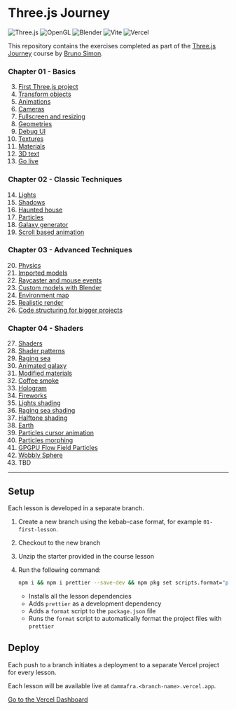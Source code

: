 # Three.js Journey

![Three.js](https://img.shields.io/badge/ThreeJs-black?style=for-the-badge&logo=three.js&logoColor=white)
![OpenGL](https://img.shields.io/badge/OpenGL-FFFFFF?style=for-the-badge&logo=opengl)
![Blender](https://img.shields.io/badge/blender-%23F5792A.svg?style=for-the-badge&logo=blender&logoColor=white)
![Vite](https://img.shields.io/badge/Vite-B73BFE?style=for-the-badge&logo=vite&logoColor=FFD62E)
![Vercel](https://img.shields.io/badge/Vercel-000000?style=for-the-badge&logo=vercel&logoColor=white)

This repository contains the exercises completed as part of the [Three.js Journey](https://threejs-journey.com/) course by [Bruno Simon](https://bruno-simon.com/).

### Chapter 01 - Basics

3.  [First Three.js project](https://dammafra-03-first-threejs-project.vercel.app)
4.  [Transform objects](https://dammafra-04-transform-objects.vercel.app)
5.  [Animations](https://dammafra-05-animations.vercel.app)
6.  [Cameras](https://dammafra-06-cameras.vercel.app)
7.  [Fullscreen and resizing](https://dammafra-07-fullscreen-and-resizing.vercel.app)
8.  [Geometries](https://dammafra-08-geometries.vercel.app)
9.  [Debug UI](https://dammafra-09-debug-ui.vercel.app)
10. [Textures](https://dammafra-10-textures.vercel.app)
11. [Materials](https://dammafra-11-materials.vercel.app)
12. [3D text](https://dammafra-12-3d-text.vercel.app)
13. [Go live](https://dammafra-13-go-live.vercel.app)

### Chapter 02 - Classic Techniques

14. [Lights](https://dammafra-14-lights.vercel.app)
15. [Shadows](https://dammafra-15-shadows.vercel.app)
16. [Haunted house](https://dammafra-16-haunted-house.vercel.app)
17. [Particles](https://dammafra-17-particles.vercel.app)
18. [Galaxy generator](https://dammafra-18-galaxy-generator.vercel.app)
19. [Scroll based animation](https://dammafra-19-scroll-based-animation.vercel.app)

### Chapter 03 - Advanced Techniques

20. [Physics](https://dammafra-20-physics.vercel.app)
21. [Imported models](https://dammafra-21-imported-models.vercel.app)
22. [Raycaster and mouse events](https://dammafra-22-raycaster-and-mouse-events.vercel.app)
23. [Custom models with Blender](https://dammafra-23-custom-models-with-blender.vercel.app)
24. [Environment map](https://dammafra-24-environment-map.vercel.app)
25. [Realistic render](https://dammafra-25-realistic-render.vercel.app)
26. [Code structuring for bigger projects](https://dammafra-26-code-structuring-for-bigger-projects.vercel.app)

### Chapter 04 - Shaders

27. [Shaders](https://dammafra-27-shaders.vercel.app)
28. [Shader patterns](https://dammafra-28-shader-patterns.vercel.app)
29. [Raging sea](https://dammafra-29-raging-sea.vercel.app)
30. [Animated galaxy](https://dammafra-30-animated-galaxy.vercel.app)
31. [Modified materials](https://dammafra-31-modified-materials.vercel.app)
32. [Coffee smoke](https://dammafra-32-coffee-smoke.vercel.app)
33. [Hologram](https://dammafra-33-hologram.vercel.app)
34. [Fireworks](https://dammafra-34-fireworks.vercel.app)
35. [Lights shading](https://dammafra-35-lights-shading.vercel.app)
36. [Raging sea shading](https://dammafra-36-raging-sea-shading.vercel.app)
37. [Halftone shading](https://dammafra-37-halftone-shading.vercel.app)
38. [Earth](https://dammafra-38-earth.vercel.app)
39. [Particles cursor animation](https://dammafra-39-particles-cursor-animation.vercel.app)
40. [Particles morphing](https://dammafra-40-particles-morphing.vercel.app)
41. [GPGPU Flow Field Particles](https://dammafra-41-gpgpu-flow-field-particles.vercel.app)
42. [Wobbly Sphere](https://dammafra-42-wobbly-sphere.vercel.app)
43. TBD

<hr />

## Setup

Each lesson is developed in a separate branch.

1. Create a new branch using the kebab-case format,
   for example `01-first-lesson`.
2. Checkout to the new branch
3. Unzip the starter provided in the course lesson
4. Run the following command:

   ```bash
   npm i && npm i prettier --save-dev && npm pkg set scripts.format="prettier --write ." && npm run format
   ```

   - Installs all the lesson dependencies
   - Adds `prettier` as a development dependency
   - Adds a `format` script to the `package.json` file
   - Runs the `format` script to automatically format the project files with `prettier`

## Deploy

Each push to a branch initiates a deployment to a separate Vercel project for every lesson.

Each lesson will be available live at `dammafra.<branch-name>.vercel.app`.

[Go to the Vercel Dashboard](https://vercel.com/dammafras-projects)
